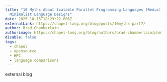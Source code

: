 ```yaml
---
title: "10 Myths About Scalable Parallel Programming Languages (Redux), Part 7:
  Minimalist Language Designs"
date: 2025-10-15T18:23:22.606Z
externalLink: https://chapel-lang.org/blog/posts/10myths-part7/
author: Brad Chamberlain
authorimage: https://chapel-lang.org/blog/authors/brad-chamberlain/photo.jpg
disable: false
tags:
  - chapel
  - opensource
  - HPC
  - language comparisons
---
```

external blog